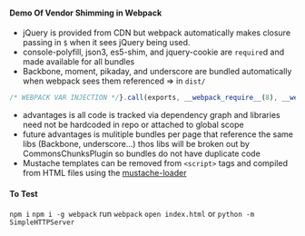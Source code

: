 #### Demo Of Vendor Shimming in Webpack

- jQuery is provided from CDN but webpack automatically makes closure passing in `$` when it sees jQuery being used.
- console-polyfill, json3, es5-shim, and jquery-cookie are `require`d and made available for all bundles 
- Backbone, moment, pikaday, and underscore are bundled automatically when webpack sees them referenced => in `dist/`
```js
/* WEBPACK VAR INJECTION */}.call(exports, __webpack_require__(8), __webpack_require__(9), __webpack_require__(10), __webpack_require__(98), __webpack_require__(1)))
```
- advantages is all code is tracked via dependency graph and libraries need not be hardcoded in repo or attached to global scope
- future advantages is mulitiple bundles per page that reference the same libs (Backbone, underscore...) thos libs will be broken out by CommonsChunksPlugin so bundles do not have duplicate code
- Mustache templates can be removed from `<script>` tags and compiled from HTML files using the [mustache-loader](https://github.com/deepsweet/mustache-loader)

#### To Test
`npm i`
`npm i -g webpack`
run `webpack`
`open index.html` or `python -m SimpleHTTPServer`
